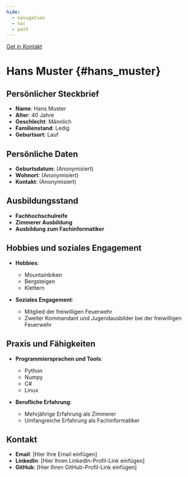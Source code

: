 ```yaml
---
hide:
  - navigation
  - toc
  - path
---
```


<div class="full-width-background">
  
</div>
<div class="profile-container">
    <a href="#hans_muster" class="profile-button" onclick="console.log('Button clicked')" style="transform: translate(calc(-50% + 380px), calc(-50% + 40px));">Get in Kontakt</a>
</div>
<div class="placeholder"></div>

# Hans Muster {#hans_muster}

## Persönlicher Steckbrief

- **Name**: Hans Muster
- **Alter**: 40 Jahre
- **Geschlecht**: Männlich
- **Familienstand**: Ledig
- **Geburtsort**: Lauf

## Persönliche Daten

- **Geburtsdatum**: (Anonymisiert)
- **Wohnort**: (Anonymisiert)
- **Kontakt**: (Anonymisiert)

## Ausbildungsstand

- **Fachhochschulreife**
- **Zimmerer Ausbildung**
- **Ausbildung zum Fachinformatiker**

## Hobbies und soziales Engagement

- **Hobbies**:
  - Mountainbiken
  - Bergsteigen
  - Klettern

- **Soziales Engagement**:
  - Mitglied der freiwilligen Feuerwehr
  - Zweiter Kommandant und Jugendausbilder bei der freiwilligen Feuerwehr

## Praxis und Fähigkeiten

- **Programmiersprachen und Tools**:
  - Python
  - Numpy
  - C#
  - Linux

- **Berufliche Erfahrung**:
  - Mehrjährige Erfahrung als Zimmerer
  - Umfangreiche Erfahrung als Fachinformatiker

## Kontakt

- **Email**: [Hier Ihre Email einfügen]
- **LinkedIn**: [Hier Ihren LinkedIn-Profil-Link einfügen]
- **GitHub**: [Hier Ihren GitHub-Profil-Link einfügen]